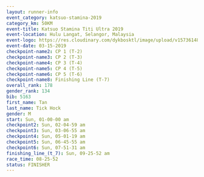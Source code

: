 ```yaml
---
layout: runner-info 
event_category: katsuo-stamina-2019 
category_km: 50KM 
event-title: Katsuo Stamina Titi Ultra 2019 
event-location: Hulu Langat, Selangor, Malaysia 
event-logo: https://res.cloudinary.com/dykbosktl/image/upload/v1573614825/Logo/Logo_p7ft6n.png
event-date: 03-15-2019 
checkpoint-name2: CP 1 (T-2) 
checkpoint-name3: CP 2 (T-3) 
checkpoint-name4: CP 3 (T-4) 
checkpoint-name5: CP 4 (T-5) 
checkpoint-name6: CP 5 (T-6) 
checkpoint-name8: Finishing Line (T-7) 
overall_rank: 178
gender_rank: 134
bib: 5163
first_name: Tan
last_name: Tick Hock
gender: M
start: Sun, 01-00-00 am
checkpoint2: Sun, 02-04-59 am
checkpoint3: Sun, 03-06-55 am
checkpoint4: Sun, 05-01-19 am
checkpoint5: Sun, 06-45-55 am
checkpoint6: Sun, 07-51-31 am
finishing_line_(t_7): Sun, 09-25-52 am
race_time: 08-25-52
status: FINISHER
---
```

